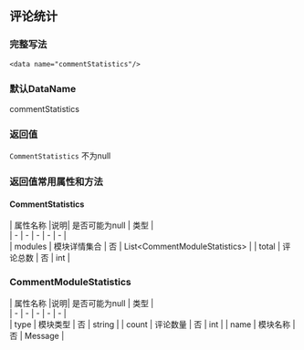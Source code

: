 ## 评论统计

### 完整写法
```
<data name="commentStatistics"/>
```


### 默认DataName
commentStatistics

### 返回值
`CommentStatistics` 不为null

### 返回值常用属性和方法

#### CommentStatistics
|  属性名称  |说明| 是否可能为null   | 类型  |    
|  -  |  -  |  -  |  -  |  -  |      
|  modules  | 模块详情集合  |  否  | List<CommentModuleStatistics&gt;   |
|  total  | 评论总数  |  否  | int   |

### CommentModuleStatistics
|  属性名称  |说明| 是否可能为null   | 类型  |    
|  -  |  -  |  -  |  -  |  -  |      
|  type  | 模块类型  |  否  | string   |
|  count  | 评论数量  |  否  | int   |
|  name  | 模块名称  |  否  | Message   |
